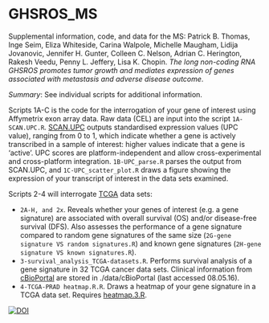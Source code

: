 # GHSROS_MS
Supplemental information, code, and data for the MS: 
Patrick B. Thomas, Inge Seim, Eliza Whiteside, Carina Walpole, Michelle Maugham, Lidija Jovanovic, Jennifer H. Gunter, Colleen C. Nelson, Adrian C. Herington, Rakesh Veedu, Penny L. Jeffery, Lisa K. Chopin. *The long non-coding RNA GHSROS promotes tumor growth and mediates expression of genes associated with metastasis and adverse disease outcome*.

*Summary*:
See individual scripts for additional information.

Scripts 1A-C is the code for the interrogation of your gene of interest using Affymetrix exon array data. Raw data (CEL) are input into the script `1A-SCAN.UPC.R`. [SCAN.UPC](http://www.pnas.org/content/110/44/17778.long) outputs standardised expression values (UPC value), ranging from 0 to 1, which indicate whether a gene is actively transcribed in a sample of interest: higher values indicate that a gene is ‘active’. UPC scores are platform-independent and allow cross-experimental and cross-platform integration. `1B-UPC_parse.R` parses the output from SCAN.UPC, and `1C-UPC_scatter_plot.R` draws a figure showing the expression of your transcript of interest in the data sets examined.



 
 
 
 

 
Scripts 2-4 will interrogate [TCGA](https://cancergenome.nih.gov) data sets:
- `2A-H, and 2x`. Reveals whether your genes of interest (e.g. a gene signature) are associated with overall survival (OS) and/or disease-free survival (DFS). Also assesses the performance of a gene signature compared to random gene signatures of the same size (`2G-gene signature VS random signatures.R`) and known gene signatures (`2H-gene signature VS known signatures.R`).
- `3-survival_analysis_TCGA-datasets.R`. Performs survival analysis of a gene signature in 32 TCGA cancer data sets. Clinical information from [cBioPortal](http://www.cbioportal.org/data_sets.jsp) are stored in ./data/cBioPortal (last accessed 08.05.16).
- `4-TCGA-PRAD heatmap.R.R`. Draws a heatmap of your gene signature in a TCGA data set. Requires [heatmap.3.R](https://raw.githubusercontent.com/obigriffith/biostar-tutorials/master/Heatmaps/heatmap.3.R).







[![DOI](https://zenodo.org/badge/DOI/10.5281/zenodo.163883.svg)](https://doi.org/10.5281/zenodo.163883)
